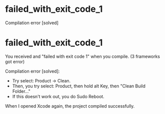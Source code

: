 # failed_with_exit_code_1
Compilation error [solved]

# failed_with_exit_code_1

You received and "failed with exit code 1" when you compile. (3 frameworks got error)

Compilation error [solved]:

- Try select: Product -> Clean.
- Then, you try select: Product, then hold alt Key, then "Clean Build Folder..."
- If this doesn't work out, you do Sudo Reboot.

When I opened Xcode again, the project compiled successfully.
